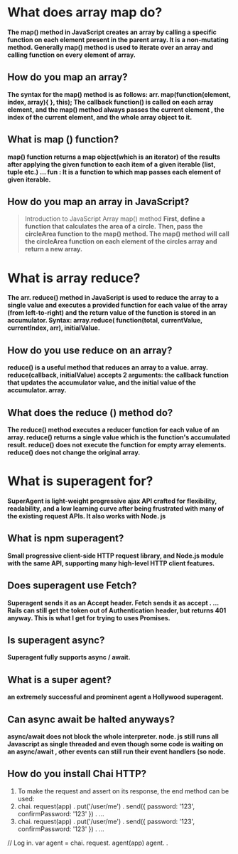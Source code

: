 # What does array map do?

**The map() method in JavaScript creates an array by calling a specific function on each element present in the parent array. It is a non-mutating method. Generally map() method is used to iterate over an array and calling function on every element of array.**

## How do you map an array?

**The syntax for the map() method is as follows: arr. map(function(element, index, array){ }, this); The callback function() is called on each array element, and the map() method always passes the current element , the index of the current element, and the whole array object to it.**

## What is map () function?

**map() function returns a map object(which is an iterator) of the results after applying the given function to each item of a given iterable (list, tuple etc.) ... fun : It is a function to which map passes each element of given iterable.**

## How do you map an array in JavaScript?

> Introduction to JavaScript Array map() method
**First, define a function that calculates the area of a circle.**
**Then, pass the circleArea function to the map() method. The map() method will call the circleArea function on each element of the circles array and return a new array.**

# What is array reduce?
**The arr. reduce() method in JavaScript is used to reduce the array to a single value and executes a provided function for each value of the array (from left-to-right) and the return value of the function is stored in an accumulator. Syntax: array.reduce( function(total, currentValue, currentIndex, arr), initialValue.**

## How do you use reduce on an array?

**reduce() is a useful method that reduces an array to a value. array. reduce(callback, initialValue) accepts 2 arguments: the callback function that updates the accumulator value, and the initial value of the accumulator. array.**

## What does the reduce () method do?

**The reduce() method executes a reducer function for each value of an array. reduce() returns a single value which is the function's accumulated result. reduce() does not execute the function for empty array elements. reduce() does not change the original array.**

# What is superagent for?

**SuperAgent is light-weight progressive ajax API crafted for flexibility, readability, and a low learning curve after being frustrated with many of the existing request APIs. It also works with Node. js**


## What is npm superagent?
**Small progressive client-side HTTP request library, and Node.js module with the same API, supporting many high-level HTTP client features.**


## Does superagent use Fetch?

**Superagent sends it as an Accept header. Fetch sends it as accept . ... Rails can still get the token out of Authentication header, but returns 401 anyway. This is what I get for trying to uses Promises.**


## Is superagent async?

**Superagent fully supports async / await.**


## What is a super agent?

**an extremely successful and prominent agent a Hollywood superagent.**

## Can async await be halted anyways?

**async/await does not block the whole interpreter. node. js still runs all Javascript as single threaded and even though some code is waiting on an async/await , other events can still run their event handlers (so node.**


## How do you install Chai HTTP?

1. To make the request and assert on its response, the end method can be used:
2. chai. request(app) . put('/user/me') . send({ password: '123', confirmPassword: '123' }) . ...
3. chai. request(app) . put('/user/me') . send({ password: '123', confirmPassword: '123' }) . ...

// Log in. var agent = chai. request. agent(app) agent. .
